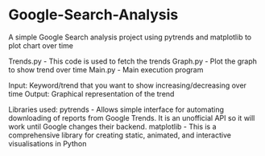 # Google-Search-Analysis
A simple Google Search analysis project using pytrends and matplotlib to plot chart over time

Trends.py - This code is used to fetch the trends
Graph.py - Plot the graph to show trend over time
Main.py - Main execution program

Input: Keyword/trend that you want to show increasing/decreasing over time
Output: Graphical representation of the trend

Libraries used:
pytrends - Allows simple interface for automating downloading of reports from Google Trends. It is an unofficial API so it will work until Google changes their backend. 
matplotlib - This is a comprehensive library for creating static, animated, and interactive visualisations in Python